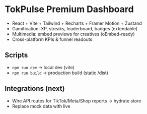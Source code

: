 # TokPulse Premium Dashboard

- React + Vite + Tailwind + Recharts + Framer Motion + Zustand
- Gamification: XP, streaks, leaderboard, badges (extendable)
- Multimedia: embed previews for creatives (oEmbed-ready)
- Cross-platform KPIs & funnel readouts

## Scripts
- `npm run dev` → local dev (vite)
- `npm run build` → production build (static /dist)

## Integrations (next)
- Wire API routes for TikTok/Meta/Shop reports → hydrate store
- Replace mock data with live
